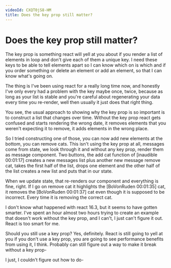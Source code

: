 ```yaml
---
videoId: CXQT0jS8-HM
title: Does the key prop still matter?
---
```


# Does the key prop still matter?

The key prop is something react will yell at you about if you render a list of elements in loop and don't give each of them a unique key. I need these keys to be able to tell elements apart so I can know which on is which and if you order something or delete an element or add an element, so that I can know what's going on.

The thing is I've been using react for a really long time now, and honestly I've only every had a problem with the key maybe once, twice, because as long as your list is stable and you're careful about regenerating your data every time you re-render, well then usually it just does that right thing.

You see, the usual approach to showing why the key prop is so important is to construct a list that changes over time. Without the key prop react gets confused and starts rendering the wrong date, it removes elements that you weren't expecting it to remove, it adds elements in the wrong place.

So I tried constructing one of those, you can now add new elements at the bottom, you can remove cats. This isn't using the key prop at all, messages come from state, we look through it and without any key prop, render them as message component. Two buttons, the add cat function of [inaudible 00:01:17] creates a new messages list plus another new message remove cat, takes the first half of the list, drops one element and the other half of the list creates a new list and puts that in our state.

When we update state, that re-renders our component and everything is fine, right. If I go on remove cat it highlights the [BoVonRuden 00:01:35] cat, it removes the [BoVonRuden 00:01:37] cat even though it is supposed to be incorrect. Every time it is removing the correct cat.

I don't know what happened with react 16.3, but it seems to have gotten smarter. I've spent an hour almost two hours trying to create an example that doesn't work without the key prop, and I can't, I just can't figure it out. React is too smart for me.

Should you still use a key prop? Yes, definitely. React is still going to yell at you if you don't use a key prop, you are going to see performance benefits from using it, I think. Probably can still figure out a way to make it break without a key prop-

I just, I couldn't figure out how to do-
